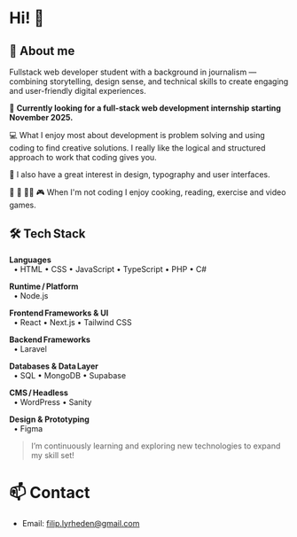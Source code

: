 # Hi! 👋

## 🤠 About me
Fullstack web developer student with a background in journalism — combining storytelling, design sense, and technical skills to create engaging and user-friendly digital experiences.

📢 **Currently looking for a full-stack web development internship starting November 2025.**

💻 What I enjoy most about development is problem solving and using coding to find creative solutions. I really like the logical and structured approach to work that coding gives you.

🎨 I also have a great interest in design, typography and user interfaces. 

🍲 📖 🏃‍♂️ 🎮 When I'm not coding I enjoy cooking, reading, exercise and video games.

## 🛠️ Tech Stack

**Languages**  
&nbsp;&nbsp;• HTML &bullet; CSS &bullet; JavaScript &bullet; TypeScript &bullet; PHP &bullet; C#

**Runtime / Platform**  
&nbsp;&nbsp;• Node.js

**Frontend Frameworks & UI**  
&nbsp;&nbsp;• React &bullet; Next.js &bullet; Tailwind CSS

**Backend Frameworks**  
&nbsp;&nbsp;• Laravel

**Databases & Data Layer**  
&nbsp;&nbsp;• SQL &bullet; MongoDB &bullet; Supabase

**CMS / Headless**  
&nbsp;&nbsp;• WordPress &bullet; Sanity

**Design & Prototyping**  
&nbsp;&nbsp;• Figma

> I’m continuously learning and exploring new technologies to expand my skill set!

# 📫 Contact

- Email: filip.lyrheden@gmail.com
